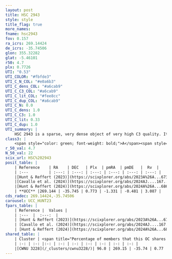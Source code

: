 ```yaml
---
layout: post
title: HSC 2943
style: style
title_flag: true
more_names: 
fname: hsc2943
fov: 0.157
ra_icrs: 269.14424
de_icrs: -35.74506
glon: 355.32282
glat: -5.46101
r50: 4.7
plx: 0.7726
UTI: "0.53"
UTI_COLOR: "#fbfde3"
UTI_C_N_COL: "#e0a6b3"
UTI_C_dens_COL: "#a6cab9"
UTI_C_C3_COL: "#a6cab9"
UTI_C_lit_COL: "#fee8cc"
UTI_C_dup_COL: "#a6cab9"
UTI_C_N: 0.0
UTI_C_dens: 1.0
UTI_C_C3: 1.0
UTI_C_lit: 0.33
UTI_C_dup: 1.0
UTI_summary: |
    HSC 2943 is a sparse, very dense object of very high C3 quality. It was recently reported in the literature. This object shares a large percentage of members with a later reported entry.<br><br><span style="color: #99180f; font-weight: bold;">Warning: </span>contains less than 25 stars with <i>P>0.5</i> estimated.
class3: |
    <span style="color: green; font-weight: bold;">A</span><span style="color: green; font-weight: bold;">A</span>
r_50_val: 4.7
N_50_val: 22
scix_url: HSC%202943
posit_table: |
    | Reference    | RA    | DEC   | Plx  | pmRA  | pmDE   |  Rv  |
    | :---         | :---: | :---: | :---: | :---: | :---: | :---: |
    |[Hunt & Reffert (2023)](https://scixplorer.org/abs/2023A%26A...673A.114H) | 269.133 | -35.726 | 0.768 | -1.358 | -0.521 | 0.305 |
    |[Cavallo et al. (2024)](https://scixplorer.org/abs/2024AJ....167...12C) | 269.191 | -35.718 | 0.768 | -- | -- | -- |
    |[Hunt & Reffert (2024)](https://scixplorer.org/abs/2024A%26A...686A..42H) | 269.133 | -35.726 | 0.768 | -1.358 | -0.521 | 0.305 |
    | **UCC** |269.144 | -35.745 | 0.773 | -1.331 | -0.481 | 3.087 | 
cds_radec: 269.14424,-35.74506
carousel: UCC_HUNT23
fpars_table: |
    | Reference |  Values |
    | :---  |  :---:  |
    | [Hunt & Reffert (2023)](https://scixplorer.org/abs/2023A%26A...673A.114H) | `AV50=0.926, diffAV50=0.28, MOD50=10.448, logAge50=8.251` |
    | [Cavallo et al. (2024)](https://scixplorer.org/abs/2024AJ....167...12C) | `AV50=1.89, dMod50=9.91, logAge50=7.58, [Fe/H]50=-0.94` |
    | [Hunt & Reffert (2024)](https://scixplorer.org/abs/2024A%26A...686A..42H) | `MassJ=160.333` |
shared_table: |
    | Cluster | <span title="Percentage of members that this OC shares with the ones listed">%</span>   | RA   | DEC   | Plx   | pmRA  | pmDE  | Rv | UTI |
    | :-: | :-: |:-: | :-: | :-: | :-: | :-: | :-: | :-: |
    |[CWNU 3228](/_clusters/cwnu3228/)| 96.0 | 269.15 | -35.74 | 0.77 | -1.34 | -0.48 | -0.89 |0.03 |
---
```

